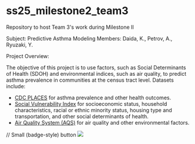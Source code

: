# ss25_milestone2_team3
Repository to host Team 3's work during Milestone II


Subject: Predictive Asthma Modeling
Members: Daida, K., Petrov, A., Ryuzaki, Y.

Project Overview:

The objective of this project is to use factors, such as Social Determinants of Health (SDOH) and environmental indices, such as air quality, to predict asthma prevalence in communities at the census tract level. Datasets include:
- [CDC PLACES](https://www.cdc.gov/places/about/index.html) for asthma prevalence and other health outcomes. 
- [Social Vulnerability Index](https://www.atsdr.cdc.gov/place-health/php/svi/?CDC_AAref_Val=https://www.atsdr.cdc.gov/placeandhealth/svi/index.html) for socioeconomic status, household characteristics, racial or ethnic minority status, housing type and transportation, and other social determinants of health. 
- [Air Quality System (AQS)](https://www.epa.gov/aqs) for air quality and other environmental factors.  



// Small (badge-style) button
[<img src="https://deepnote.com/buttons/launch-in-deepnote-small.svg">](https://deepnote.com/launch?url=https%3A%2F%2Fdeepnote.com%2Fworkspace%2Fmilestone-ii-predictive-asthma-modeling-9402fd3b-0db0-4dd1-9934-4add56dbaf5b%2F)